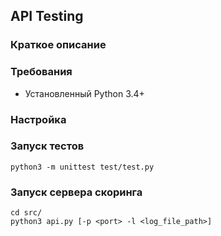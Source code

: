 ## API Testing

### Краткое описание


### Требования
* Установленный Python 3.4+

### Настройка

### Запуск тестов
```
python3 -m unittest test/test.py
```

### Запуск сервера скоринга
```
cd src/
python3 api.py [-p <port> -l <log_file_path>]
```